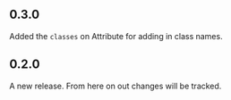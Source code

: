 ## 0.3.0

Added the `classes` on Attribute for adding in class names.

## 0.2.0

A new release.  From here on out changes will be tracked.
